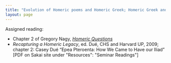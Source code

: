 ```yaml
---
title: "Evolution of Homeric poems and Homeric Greek; Homeric Greek and why it is the way it is; the Alexandrian editors "
layout: page
---
```



Assigned reading:

- Chapter 2 of  Gregory Nagy, *[Homeric Questions](http://chs.harvard.edu/CHS/article/display/5578)* 
- *Recapturing a Homeric Legacy*, ed. Dué, CHS and Harvard UP, 2009; chapter 2: Casey Dué “Epea Pteroenta: How We Came to Have our Iliad” [PDF on Sakai site under "Resources": "Seminar Readings"]





